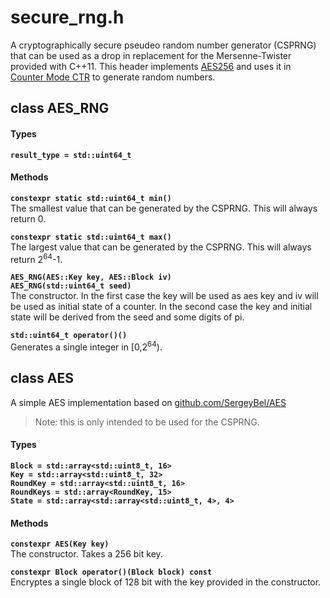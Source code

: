 # secure_rng.h
A cryptographically secure pseudeo random number generator (CSPRNG) that can be used as a drop in replacement for the Mersenne-Twister provided with C++11.
This header implements [AES256](https://de.wikipedia.org/wiki/Advanced_Encryption_Standard) and uses it in [Counter Mode CTR](https://de.wikipedia.org/wiki/Counter_Mode) to generate random numbers.

## class AES_RNG
#### Types
**`result_type = std::uint64_t`**  

#### Methods
**`constexpr static std::uint64_t min()`**  
The smallest value that can be generated by the CSPRNG. This will always return 0.

**`constexpr static std::uint64_t max()`**  
The largest value that can be generated by the CSPRNG. This will always return 2<sup>64</sup>-1.

**`AES_RNG(AES::Key key, AES::Block iv)`**  
**`AES_RNG(std::uint64_t seed)`**  
The constructor.
In the first case the key will be used as aes key and iv will be used as initial state of a counter.
In the second case the key and initial state will be derived from the seed and some digits of pi.

**`std::uint64_t operator()()`**  
Generates a single integer in [0,2<sup>64</sup>).


## class AES
A simple AES implementation based on [github.com/SergeyBel/AES](https://github.com/SergeyBel/AES)
> Note: this is only intended to be used for the CSPRNG.

#### Types
**`Block = std::array<std::uint8_t, 16>`**  
**`Key = std::array<std::uint8_t, 32>`**  
**`RoundKey = std::array<std::uint8_t, 16>`**  
**`RoundKeys = std::array<RoundKey, 15>`**  
**`State = std::array<std::array<std::uint8_t, 4>, 4>`**  

#### Methods
**`constexpr AES(Key key)`**  
The constructor.
Takes a 256 bit key.

**`constexpr Block operator()(Block block) const`**  
Encryptes a single block of 128 bit with the key provided in the constructor.

